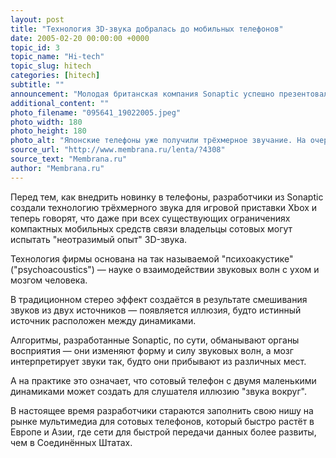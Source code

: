 ```yaml
---
layout: post
title: "Технология 3D-звука добралась до мобильных телефонов"
date: 2005-02-20 00:00:00 +0000
topic_id: 3
topic_name: "Hi-tech"
topic_slug: hitech
categories: [hitech]
subtitle: ""
announcement: "Молодая британская компания Sonaptic успешно презентовала на японском рынке технологию \"окружающего звука\" (surround sound) для сотовых телефонов и говорит о своего рода революции в звучании мобильников."
additional_content: ""
photo_filename: "095641_19022005.jpeg"
photo_width: 180
photo_height: 180
photo_alt: "Японские телефоны уже получили трёхмерное звучание. На очереди другие страны (иллюстрация с сайта sonaptic.com)"
source_url: "http://www.membrana.ru/lenta/?4308"
source_text: "Membrana.ru"
author: "Membrana.ru"
---
```

Перед тем, как внедрить новинку в телефоны, разработчики из Sonaptic создали технологию трёхмерного звука для игровой приставки Xbox и теперь говорят, что даже при всех существующих ограничениях компактных мобильных средств связи владельцы сотовых могут испытать "неотразимый опыт" 3D-звука.

Технология фирмы основана на так называемой "психоакустике" ("psychoacoustics") — науке о взаимодействии звуковых волн с ухом и мозгом человека.

В традиционном стерео эффект создаётся в результате смешивания звуков из двух источников — появляется иллюзия, будто истинный источник расположен между динамиками.

Алгоритмы, разработанные Sonaptic, по сути, обманывают органы восприятия — они изменяют форму и силу звуковых волн, а мозг интерпретирует звуки так, будто они прибывают из различных мест.

А на практике это означает, что сотовый телефон с двумя маленькими динамиками может создать для слушателя иллюзию "звука вокруг".

В настоящее время разработчики стараются заполнить свою нишу на рынке мультимедиа для сотовых телефонов, который быстро растёт в Европе и Азии, где сети для быстрой передачи данных более развиты, чем в Соединённых Штатах.

